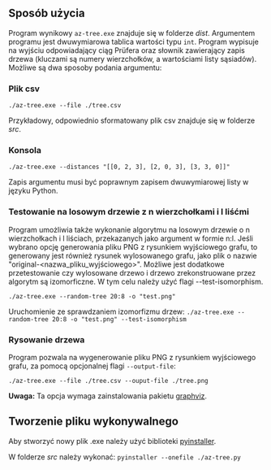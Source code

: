 ## Sposób użycia

Program wynikowy `az-tree.exe` znajduje się w folderze *dist*.
Argumentem programu jest dwuwymiarowa tablica wartości typu `int`.
Program wypisuje na wyjściu odpowiadający ciąg Prüfera oraz słownik zawierający zapis drzewa (kluczami są numery wierzchołków, a wartościami listy sąsiadów).
Możliwe są dwa sposoby podania argumentu:

### Plik csv

`./az-tree.exe --file ./tree.csv`

Przykładowy, odpowiednio sformatowany plik csv znajduje się w folderze *src*.

### Konsola

`./az-tree.exe --distances "[[0, 2, 3], [2, 0, 3], [3, 3, 0]]"`

Zapis argumentu musi być poprawnym zapisem dwuwymiarowej listy w języku Python.

### Testowanie na losowym drzewie z n wierzchołkami i l liśćmi

Program umożliwia także wykonanie algorytmu na losowym drzewie o n wierzchołkach i l liściach, przekazanych jako argument w formie n:l. Jeśli wybrano opcję generowania pliku PNG z rysunkiem wyjściowego grafu, to generowany jest również rysunek wylosowanego grafu, jako plik o nazwie "original-<nazwa_pliku_wyjściowego>". Możliwe jest dodatkowe przetestowanie czy wylosowane drzewo i drzewo zrekonstruowane przez algorytm są izomorficzne. W tym celu należy użyć flagi --test-isomorphism.

`./az-tree.exe --random-tree 20:8 -o "test.png"`

Uruchomienie ze sprawdzaniem izomorfizmu drzew:
`./az-tree.exe --random-tree 20:8 -o "test.png" --test-isomorphism`

### Rysowanie drzewa

Program pozwala na wygenerowanie pliku PNG z rysunkiem wyjściowego grafu, za pomocą opcjonalnej flagi `--output-file`:

`./az-tree.exe --file ./tree.csv --ouput-file ./tree.png`

**Uwaga:** Ta opcja wymaga zainstalowania pakietu [graphviz](http://www.graphviz.org/ "Graphviz").


## Tworzenie pliku wykonywalnego

Aby stworzyć nowy plik .exe należy użyć biblioteki [pyinstaller](http://www.pyinstaller.org/ "PyInstaller").

W folderze *src* należy wykonać:
`pyinstaller --onefile ./az-tree.py`